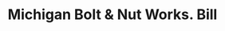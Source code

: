 ---
doi: 10.7916/D8B86M5V
date_other: '1900'
date_other_textual: 1900-1909
form: printed ephemera
genre:
- Invoices
name:
- Michigan Bolt & Nut Works
object_in_context_url: https://biggert.cul.columbia.edu/items/view/ave_biggert_00615
subject_hierarchical_geographic:
- Detroit, Michigan, United States
subject_name:
- Michigan Bolt & Nut Works
title: Michigan Bolt & Nut Works. Bill
sort_title: Michigan Bolt & Nut Works. Bill
call_number: ave_biggert_00615
coordinates:
- 42.331388888888895,-83.04583333333333
pid: ave_biggert_00615
identifiers: ave_biggert_00615
thumbnail: https://derivativo-3.library.columbia.edu/iiif/2/ldpd:343558/full/!256,256/0/native.jpg
permalink: "/items/ave_biggert_00615/"
layout: iiif-image-page
---